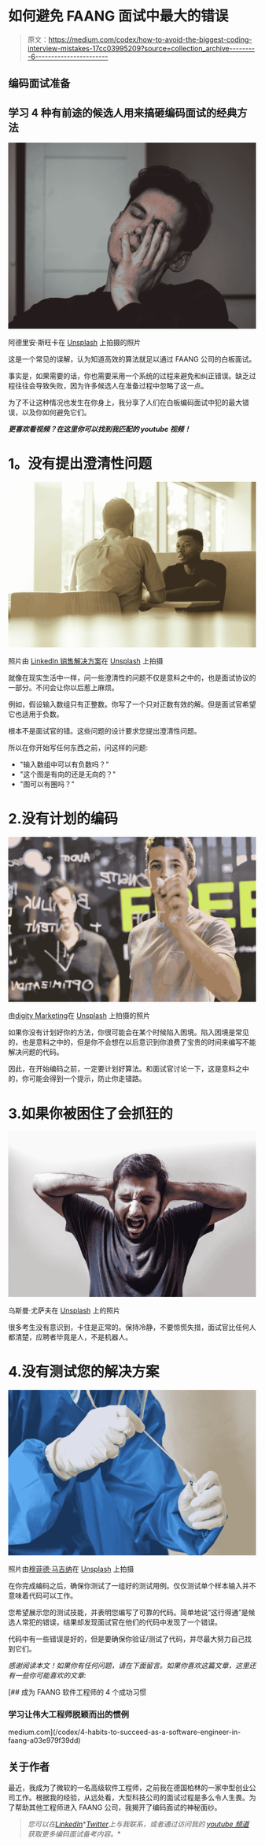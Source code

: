 # 如何避免 FAANG 面试中最大的错误

> 原文：<https://medium.com/codex/how-to-avoid-the-biggest-coding-interview-mistakes-17cc03995209?source=collection_archive---------6----------------------->

## 编码面试准备

## 学习 4 种有前途的候选人用来搞砸编码面试的经典方法

![](img/9f70071c434cedcddba6cde50f1b7178.png)

阿德里安·斯旺卡在 [Unsplash](https://unsplash.com?utm_source=medium&utm_medium=referral) 上拍摄的照片

这是一个常见的误解，认为知道高效的算法就足以通过 FAANG 公司的白板面试。

事实是，如果需要的话，你也需要采用一个系统的过程来避免和纠正错误。缺乏过程往往会导致失败，因为许多候选人在准备过程中忽略了这一点。

为了不让这种情况也发生在你身上，我分享了人们在白板编码面试中犯的最大错误，以及你如何避免它们。

***更喜欢看视频？在这里你可以找到我匹配的 youtube 视频！***

# **1。没有提出澄清性问题**

![](img/877563f7c4f95f3c424a1e5ef000c676.png)

照片由 [LinkedIn 销售解决方案](https://unsplash.com/@linkedinsalesnavigator?utm_source=medium&utm_medium=referral)在 [Unsplash](https://unsplash.com?utm_source=medium&utm_medium=referral) 上拍摄

就像在现实生活中一样，问一些澄清性的问题不仅是意料之中的，也是面试协议的一部分。不问会让你以后惹上麻烦。

例如，假设输入数组只有正整数。你写了一个只对正数有效的解。但是面试官希望它也适用于负数。

根本不是面试官的错。这些问题的设计要求您提出澄清性问题。

所以在你开始写任何东西之前，问这样的问题:

*   "输入数组中可以有负数吗？"
*   "这个图是有向的还是无向的？"
*   "图可以有圈吗？"

# 2.没有计划的编码

![](img/0b32e51707c8a44f4f498c4967c47b4a.png)

由[digity Marketing](https://unsplash.com/@diggitymarketing?utm_source=medium&utm_medium=referral)在 [Unsplash](https://unsplash.com?utm_source=medium&utm_medium=referral) 上拍摄的照片

如果你没有计划好你的方法，你很可能会在某个时候陷入困境。陷入困境是常见的，也是意料之中的，但是你不会想在以后意识到你浪费了宝贵的时间来编写不能解决问题的代码。

因此，在开始编码之前，一定要计划好算法。和面试官讨论一下，这是意料之中的，你可能会得到一个提示，防止你走错路。

# 3.如果你被困住了会抓狂的

![](img/9a40fdfbb7271045875636825cd6a3b5.png)

乌斯曼·尤萨夫在 [Unsplash](https://unsplash.com?utm_source=medium&utm_medium=referral) 上的照片

很多考生没有意识到，卡住是正常的。保持冷静，不要惊慌失措，面试官比任何人都清楚，应聘者毕竟是人，不是机器人。

# 4.没有测试您的解决方案

![](img/7943314401286b5a05c6c48c66a6e823.png)

照片由[穆菲德·马吉纳](https://unsplash.com/@mufidpwt?utm_source=medium&utm_medium=referral)在 [Unsplash](https://unsplash.com?utm_source=medium&utm_medium=referral) 上拍摄

在你完成编码之后，确保你测试了一组好的测试用例。仅仅测试单个样本输入并不意味着代码可以工作。

您希望展示您的测试技能，并表明您编写了可靠的代码。简单地说“这行得通”是候选人常犯的错误，结果却发现面试官在他们的代码中发现了一个错误。

代码中有一些错误是好的，但是要确保你验证/测试了代码，并尽最大努力自己找到它们。

*感谢阅读本文！如果你有任何问题，请在下面留言。如果你喜欢这篇文章，这里还有一些你可能喜欢的文章:*

[](/codex/4-habits-to-succeed-as-a-software-engineer-in-faang-a03e979f39dd) [## 成为 FAANG 软件工程师的 4 个成功习惯

### 学习让伟大工程师脱颖而出的惯例

medium.com](/codex/4-habits-to-succeed-as-a-software-engineer-in-faang-a03e979f39dd) 

## 关于作者

最近，我成为了微软的一名高级软件工程师，之前我在德国柏林的一家中型创业公司工作。根据我的经验，从远处看，大型科技公司的面试过程是多么令人生畏。为了帮助其他工程师进入 FAANG 公司，我揭开了编码面试的神秘面纱。

> *您可以在*[*LinkedIn*](https://www.linkedin.com/in/fabianhinsenkamp/)*[*Twitter*](https://twitter.com/hinsencamp)*上与我联系，或者通过访问我的* [*youtube 频道*](https://studio.youtube.com/channel/UCbCdMtFXZ7zy-3TFbKHEOqQ) *获取更多编码面试备考内容。**